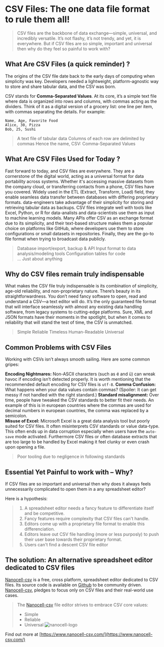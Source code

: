 <!-- https://www.nanocell-csv.com/img/meme/csv-to-rule-them-all.webp -->
# CSV Files: The one data file format to rule them all!

> CSV files are the backbone of data exchange—simple, universal, and incredibly versatile.  It’s not flashy, it’s not trendy, and yet, it is everywhere. But if CSV files are so simple, important and universal then why do they feel so painful to work with?

## What Are CSV Files (a quick reminder) ?

The origins of the CSV file date back to the early days of computing when simplicity was key. Developers needed a lightweight, platform-agnostic way to store and share tabular data, and the CSV was born. 

CSV stands for **Comma-Separated Values**. At its core, it’s a simple text file where data is organized into rows and columns, with commas acting as the dividers. Think of it as a digital version of a grocery list: one line per item, with commas separating the details. 
For example:

```csv
Name, Age, Favorite Food
Alice, 30, Pizza
Bob, 25, Sushi
```

> A text file of tabular data
> Columns of each row are delimited by commas
> Hence the name, CSV: Comma-Separated Values


## What Are CSV Files Used for Today ?

Fast forward to today, and CSV files are everywhere. They are a cornerstone of the digital world, acting as a universal format for data portability across systems. Whether it's accessing massive datasets from the company cloud, or transferring contacts from a phone, CSV files have you covered. Widely used in the ETL (Extract, Transform, Load) field, they enable seamless data transfer between databases with differing proprietary formats. data-engineers take advantage of their simplicity for storing and retrieving tabular data as backups. CSV files integrate well with tools like Excel, Python, or R for data-analists and data-scientists use them as input to machine learning models. Many APIs offer CSV as an exchange format due to its simplicity, and their text-based structure makes them a popular choice on platforms like GitHub, where developers use them to store configurations or small datasets in repositories. Finally, they are the go-to file format when trying to broadcast data publicly. 


 
> Database import/export, backup & API 
> Input format to data analysis/modeling tools
> Configuration tables for code  
> ... Just about anything



## Why do CSV files remain truly indispensable

What makes the CSV file truly indispensable is its combination of simplicity, age-old reliability, and non-proprietary nature. There’s beauty in its straightforwardness. You don’t need fancy software to open, read and understand a CSV—a text editor will do. It’s the only guaranteed file format that will interface seamlessly with almost any existing data handling software, from legacy systems to cutting-edge platforms. Sure, XML and JSON formats have their moments in the spotlight, but when it comes to reliability that will stand the test of time, the CSV is unmatched.

> Simple
> Reliable
> Timeless 
> Human-Readable
> Universal



##  Common Problems with CSV Files

Working with CSVs isn’t always smooth sailing. Here are some common gripes:

**Encoding Nightmares:** Non-ASCII characters (such as é and ü) can wreak havoc if encoding isn’t detected properly. It is worth mentioning that the recommended default encoding for CSV files is `utf-8`.
**Comma Confusion:** What happens when your data values contain commas? (Spoiler: It can get messy if not handled with the right standard.)
**Standard misalignment:** Over time, people have tweaked the CSV standards to better fit their needs. An example of this is in european countries where the  commas are used for decimal numbers in european countries, the comma was replaced by a semicolon.  
**Misuse of Excel:** Microsoft Excel is a great data analysis tool but poorly suited for CSV files. It often misinterprets CSV standards or value data-type. This often ends up in data corruption especially when users have the `auto-save` mode activated. Furthermore CSV files or often database extracts that are too large to be handled by Excel making it feel clunky or even crash upon opening a file.   

> Poor tooling due to negligence in following standards


## Essential Yet Painful to work with – Why?

If CSV files are so important and universal then why does it always feels unnecessarily complicated to open them in a any spreadsheet editor?

Here is a hypothesis: 

> 1. A spreadsheet editor needs a fancy feature to differentiate itself and be competitive. 
> 2. Fancy features require complexity that CSV files can't handle.
> 3. Editors come up with a proprietary file format to enable this differenciation.
> 4. Editors leave out CSV file handling (more or less purposly) to push their user base towards their proprietary format.
> 5. Users can't find a descent CSV file editor


## The solution: An alternative spreadsheet editor dedicated to CSV files

[Nanocell-csv](https://www.nanocell-csv.com/) is a free, cross platform, spreadsheet editor dedicated to CSV files. Its source code is available on [Github](https://github.com/CedricBonjour/nanocell-csv) to be community driven. [Nanocell-csv](https://www.nanocell-csv.com/), pledges to focus only on CSV files and their real-world use cases. 

> The [Nanocell-csv](https://www.nanocell-csv.com/) file editor strives to embrace CSV core values: 
> - Simple 
> - Reliable
> - Universal 
![nanocell-logo](https://www.nanocell-csv.com/img/screenshot/screenshot_light_logo.webp)

Find out more at [https://www.nanocell-csv.com/](https://www.nanocell-csv.com/)